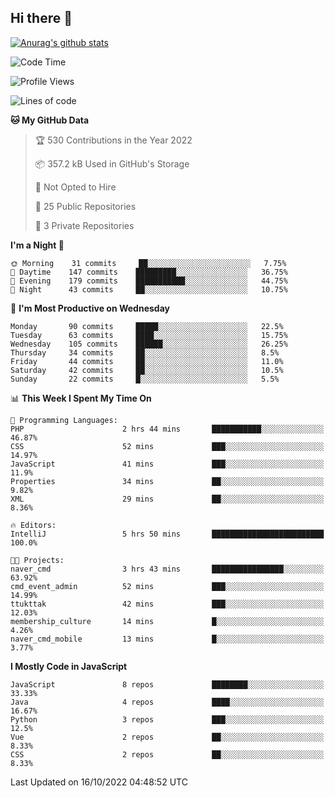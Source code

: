 ## Hi there 👋

[![Anurag's github stats](https://github-readme-stats.vercel.app/api?username=Songwonseok)](https://github.com/anuraghazra/github-readme-stats)



<!--START_SECTION:waka-->
![Code Time](http://img.shields.io/badge/Code%20Time-1%2C803%20hrs%206%20mins-blue)

![Profile Views](http://img.shields.io/badge/Profile%20Views-6-blue)

![Lines of code](https://img.shields.io/badge/From%20Hello%20World%20I%27ve%20Written-3%20Million%20lines%20of%20code-blue)

**🐱 My GitHub Data** 

> 🏆 530 Contributions in the Year 2022
 > 
> 📦 357.2 kB Used in GitHub's Storage 
 > 
> 🚫 Not Opted to Hire
 > 
> 📜 25 Public Repositories 
 > 
> 🔑 3 Private Repositories  
 > 
**I'm a Night 🦉** 

```text
🌞 Morning    31 commits     ██░░░░░░░░░░░░░░░░░░░░░░░   7.75% 
🌆 Daytime    147 commits    █████████░░░░░░░░░░░░░░░░   36.75% 
🌃 Evening    179 commits    ███████████░░░░░░░░░░░░░░   44.75% 
🌙 Night      43 commits     ██░░░░░░░░░░░░░░░░░░░░░░░   10.75%

```
📅 **I'm Most Productive on Wednesday** 

```text
Monday       90 commits     █████░░░░░░░░░░░░░░░░░░░░   22.5% 
Tuesday      63 commits     ████░░░░░░░░░░░░░░░░░░░░░   15.75% 
Wednesday    105 commits    ██████░░░░░░░░░░░░░░░░░░░   26.25% 
Thursday     34 commits     ██░░░░░░░░░░░░░░░░░░░░░░░   8.5% 
Friday       44 commits     ██░░░░░░░░░░░░░░░░░░░░░░░   11.0% 
Saturday     42 commits     ██░░░░░░░░░░░░░░░░░░░░░░░   10.5% 
Sunday       22 commits     █░░░░░░░░░░░░░░░░░░░░░░░░   5.5%

```


📊 **This Week I Spent My Time On** 

```text
💬 Programming Languages: 
PHP                      2 hrs 44 mins       ███████████░░░░░░░░░░░░░░   46.87% 
CSS                      52 mins             ███░░░░░░░░░░░░░░░░░░░░░░   14.97% 
JavaScript               41 mins             ███░░░░░░░░░░░░░░░░░░░░░░   11.9% 
Properties               34 mins             ██░░░░░░░░░░░░░░░░░░░░░░░   9.82% 
XML                      29 mins             ██░░░░░░░░░░░░░░░░░░░░░░░   8.36%

🔥 Editors: 
IntelliJ                 5 hrs 50 mins       █████████████████████████   100.0%

🐱‍💻 Projects: 
naver_cmd                3 hrs 43 mins       ████████████████░░░░░░░░░   63.92% 
cmd_event_admin          52 mins             ███░░░░░░░░░░░░░░░░░░░░░░   14.99% 
ttukttak                 42 mins             ███░░░░░░░░░░░░░░░░░░░░░░   12.03% 
membership_culture       14 mins             █░░░░░░░░░░░░░░░░░░░░░░░░   4.26% 
naver_cmd_mobile         13 mins             █░░░░░░░░░░░░░░░░░░░░░░░░   3.77%

```

**I Mostly Code in JavaScript** 

```text
JavaScript               8 repos             ████████░░░░░░░░░░░░░░░░░   33.33% 
Java                     4 repos             ████░░░░░░░░░░░░░░░░░░░░░   16.67% 
Python                   3 repos             ███░░░░░░░░░░░░░░░░░░░░░░   12.5% 
Vue                      2 repos             ██░░░░░░░░░░░░░░░░░░░░░░░   8.33% 
CSS                      2 repos             ██░░░░░░░░░░░░░░░░░░░░░░░   8.33%

```



 Last Updated on 16/10/2022 04:48:52 UTC
<!--END_SECTION:waka-->
